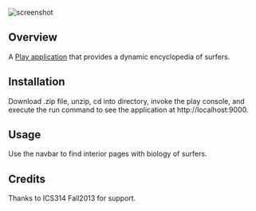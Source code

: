 ![screenshot](https://raw.github.com/sanpeim/surferpediav2/master/doc/surferpedia.png)

Overview
--------

A [Play application](http://www.playframework.com/) that provides a dynamic encyclopedia of surfers.

Installation
------------

Download .zip file, unzip, cd into directory, invoke the play console, and execute the run command to see the application at http://localhost:9000.

Usage
-----

Use the navbar to find interior pages with biology of surfers.

Credits
-------

Thanks to ICS314 Fall2013 for support.